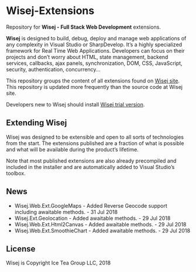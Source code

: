 Wisej-Extensions
====

Repository for __Wisej - Full Stack Web Development__ extensions.

__Wisej__ is designed to build, debug, deploy and manage web applications of any complexity in Visual Studio or SharpDevelop. It’s a highly specialized framework for Real Time Web Applications. Developers can focus on their projects and don’t worry about HTML, state management, backend services, callbacks, ajax panels, synchronization, DOM, CSS, JavaScript, security, authentication, concurrency...

This repository groups the content of all extensions found on [Wisej site](https://wisej.com/extensions/). This repository is updated more frequently than the source code at Wisej site.

Developers new to Wisej should install [Wisej trial version](https://wisej.com/#buy).

## Extending Wisej

Wisej was designed to be extensible and open to all sorts of technologies from the start. The extensions published are a fraction of what is possible and what will be available during the product’s lifetime.

Note that most published extensions are also already precompiled and included in the installer and are automatically added to Visual Studio’s toolbox.

## News

* Wisej.Web.Ext.GoogleMaps - Added Reverse Geocode support including awaitable methods. - 31 Jul 2018
* Wisej.Ext.Geolocation - Added awaitable methods. - 29 Jul 2018
* Wisej.Web.Ext.Html2Canvas - Added awaitable methods. - 29 Jul 2018
* Wisej.Web.Ext.SmoothieChart - Added awaitable methods. - 29 Jul 2018

License
-------
Wisej is Copyright Ice Tea Group LLC, 2018
